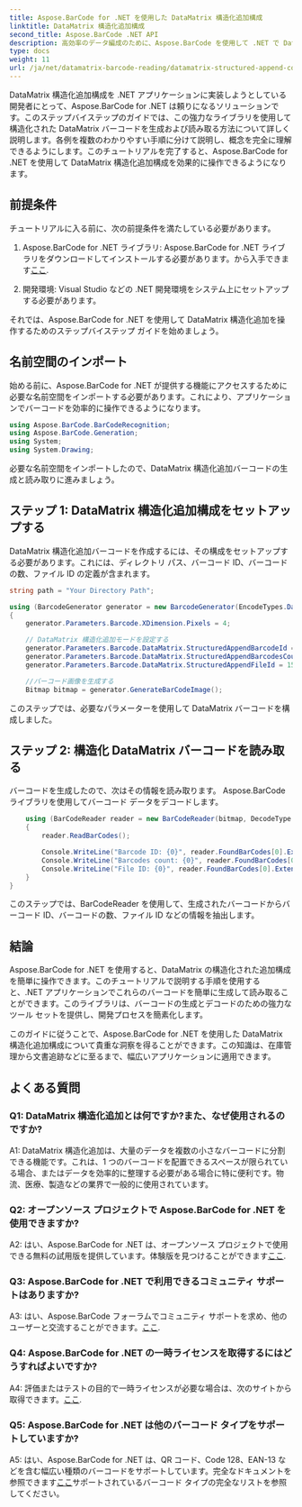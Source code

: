 ```yaml
---
title: Aspose.BarCode for .NET を使用した DataMatrix 構造化追加構成
linktitle: DataMatrix 構造化追加構成
second_title: Aspose.BarCode .NET API
description: 高効率のデータ編成のために、Aspose.BarCode を使用して .NET で DataMatrix 構造化追加構成を作成および読み取る方法を学びます。
type: docs
weight: 11
url: /ja/net/datamatrix-barcode-reading/datamatrix-structured-append-configuration/
---
```

DataMatrix 構造化追加構成を .NET アプリケーションに実装しようとしている開発者にとって、Aspose.BarCode for .NET は頼りになるソリューションです。このステップバイステップのガイドでは、この強力なライブラリを使用して構造化された DataMatrix バーコードを生成および読み取る方法について詳しく説明します。各例を複数のわかりやすい手順に分けて説明し、概念を完全に理解できるようにします。このチュートリアルを完了すると、Aspose.BarCode for .NET を使用して DataMatrix 構造化追加構成を効果的に操作できるようになります。

## 前提条件

チュートリアルに入る前に、次の前提条件を満たしている必要があります。

1.  Aspose.BarCode for .NET ライブラリ: Aspose.BarCode for .NET ライブラリをダウンロードしてインストールする必要があります。から入手できます[ここ](https://releases.aspose.com/barcode/net/).

2. 開発環境: Visual Studio などの .NET 開発環境をシステム上にセットアップする必要があります。

それでは、Aspose.BarCode for .NET を使用して DataMatrix 構造化追加を操作するためのステップバイステップ ガイドを始めましょう。

## 名前空間のインポート

始める前に、Aspose.BarCode for .NET が提供する機能にアクセスするために必要な名前空間をインポートする必要があります。これにより、アプリケーションでバーコードを効率的に操作できるようになります。

```csharp
using Aspose.BarCode.BarCodeRecognition;
using Aspose.BarCode.Generation;
using System;
using System.Drawing;
```

必要な名前空間をインポートしたので、DataMatrix 構造化追加バーコードの生成と読み取りに進みましょう。


## ステップ 1: DataMatrix 構造化追加構成をセットアップする

DataMatrix 構造化追加バーコードを作成するには、その構成をセットアップする必要があります。これには、ディレクトリ パス、バーコード ID、バーコードの数、ファイル ID の定義が含まれます。

```csharp
string path = "Your Directory Path";

using (BarcodeGenerator generator = new BarcodeGenerator(EncodeTypes.DataMatrix, "Aspose"))
{
    generator.Parameters.Barcode.XDimension.Pixels = 4;

    // DataMatrix 構造化追加モードを設定する
    generator.Parameters.Barcode.DataMatrix.StructuredAppendBarcodeId = 3;
    generator.Parameters.Barcode.DataMatrix.StructuredAppendBarcodesCount = 5;
    generator.Parameters.Barcode.DataMatrix.StructuredAppendFileId = 150;

    //バーコード画像を生成する
    Bitmap bitmap = generator.GenerateBarCodeImage();
```

このステップでは、必要なパラメーターを使用して DataMatrix バーコードを構成しました。

## ステップ 2: 構造化 DataMatrix バーコードを読み取る

バーコードを生成したので、次はその情報を読み取ります。 Aspose.BarCode ライブラリを使用してバーコード データをデコードします。

```csharp
    using (BarCodeReader reader = new BarCodeReader(bitmap, DecodeType.DataMatrix))
    {
        reader.ReadBarCodes();

        Console.WriteLine("Barcode ID: {0}", reader.FoundBarCodes[0].Extended.DataMatrix.StructuredAppendBarcodeId);
        Console.WriteLine("Barcodes count: {0}", reader.FoundBarCodes[0].Extended.DataMatrix.StructuredAppendBarcodesCount);
        Console.WriteLine("File ID: {0}", reader.FoundBarCodes[0].Extended.DataMatrix.StructuredAppendFileId);
    }
}
```

このステップでは、BarCodeReader を使用して、生成されたバーコードからバーコード ID、バーコードの数、ファイル ID などの情報を抽出します。

## 結論

Aspose.BarCode for .NET を使用すると、DataMatrix の構造化された追加構成を簡単に操作できます。このチュートリアルで説明する手順を使用すると、.NET アプリケーションでこれらのバーコードを簡単に生成して読み取ることができます。このライブラリは、バーコードの生成とデコードのための強力なツール セットを提供し、開発プロセスを簡素化します。

このガイドに従うことで、Aspose.BarCode for .NET を使用した DataMatrix 構造化追加構成について貴重な洞察を得ることができます。この知識は、在庫管理から文書追跡などに至るまで、幅広いアプリケーションに適用できます。

## よくある質問

### Q1: DataMatrix 構造化追加とは何ですか?また、なぜ使用されるのですか?

A1: DataMatrix 構造化追加は、大量のデータを複数の小さなバーコードに分割できる機能です。これは、1 つのバーコードを配置できるスペースが限られている場合、またはデータを効率的に整理する必要がある場合に特に便利です。物流、医療、製造などの業界で一般的に使用されています。

### Q2: オープンソース プロジェクトで Aspose.BarCode for .NET を使用できますか?

 A2: はい、Aspose.BarCode for .NET は、オープンソース プロジェクトで使用できる無料の試用版を提供しています。体験版を見つけることができます[ここ](https://releases.aspose.com/).

### Q3: Aspose.BarCode for .NET で利用できるコミュニティ サポートはありますか?

 A3: はい、Aspose.BarCode フォーラムでコミュニティ サポートを求め、他のユーザーと交流することができます。[ここ](https://forum.aspose.com/c/barcode/13).

### Q4: Aspose.BarCode for .NET の一時ライセンスを取得するにはどうすればよいですか?

 A4: 評価またはテストの目的で一時ライセンスが必要な場合は、次のサイトから取得できます。[ここ](https://purchase.aspose.com/temporary-license/).

### Q5: Aspose.BarCode for .NET は他のバーコード タイプをサポートしていますか?

 A5: はい、Aspose.BarCode for .NET は、QR コード、Code 128、EAN-13 などを含む幅広い種類のバーコードをサポートしています。完全なドキュメントを参照できます[ここ](https://reference.aspose.com/barcode/net/)サポートされているバーコード タイプの完全なリストを参照してください。